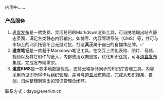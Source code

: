 内测中……

### 产品服务

1. [道盒发布](https://publish.daobox.cn)是一款免费、灵活易用的Markdown渲染工具，可自由地输出站点静态页面，满足各类静态内容输出，如博客、内容管理系统（CMS）等，并可与市场上的网页托管平台无缝对接，打造**真正**属于自己的自媒体品牌。✅
2. **道盒笔记**是一款基于Markdown笔记工具，在交互上优化表格、图片、音频、视频以及其它附件的嵌入，内部使用双向链接，优化知识连接，可与[道盒发布](https://publish.daobox.cn)集成，完成发布端需求。
3. **道盒KMS**是一款本地数据优先，支持云端存储同步的知识库管理工具。内容采用所见即所得卡片组织管理，并可与[道盒发布](https://publish.daobox.cn)集成，完成从知识搜集、自创、归纳整理到输出的知识管理全闭环。

联系方式：&#100;&#97;&#121;&#117;&#64;&#101;&#118;&#101;&#114;&#107;&#109;&#46;&#99;&#110;